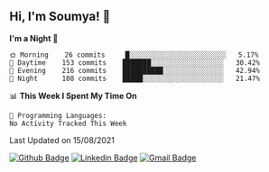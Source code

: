 ## Hi, I'm Soumya! 👋

<!--START_SECTION:waka-->
**I'm a Night 🦉** 

```text
🌞 Morning    26 commits     █░░░░░░░░░░░░░░░░░░░░░░░░   5.17% 
🌆 Daytime    153 commits    ███████░░░░░░░░░░░░░░░░░░   30.42% 
🌃 Evening    216 commits    ██████████░░░░░░░░░░░░░░░   42.94% 
🌙 Night      108 commits    █████░░░░░░░░░░░░░░░░░░░░   21.47%

```


📊 **This Week I Spent My Time On** 

```text
💬 Programming Languages: 
No Activity Tracked This Week

```


 Last Updated on 15/08/2021
<!--END_SECTION:waka-->

[![Github Badge](https://img.shields.io/badge/-rubyruins-grey?style=for-the-badge&logo=github&logoColor=white&link=https://github.com/rubyruins/)](https://www.github.com/rubyruins/) 
[![Linkedin Badge](https://img.shields.io/badge/-Soumya%20Parekh-0072b1?style=for-the-badge&logo=Linkedin&logoColor=white&link=https://www.linkedin.com/in/Soumya-Parekh/)](https://www.linkedin.com/in/Soumya-Parekh/) 
[![Gmail Badge](https://img.shields.io/badge/-soumya.parekh@somaiya.edu-c14438?style=for-the-badge&logo=Gmail&logoColor=white&link=mailto:soumya.parekh@somaiya.edu)](mailto:soumya.parekh@somaiya.edu) 
